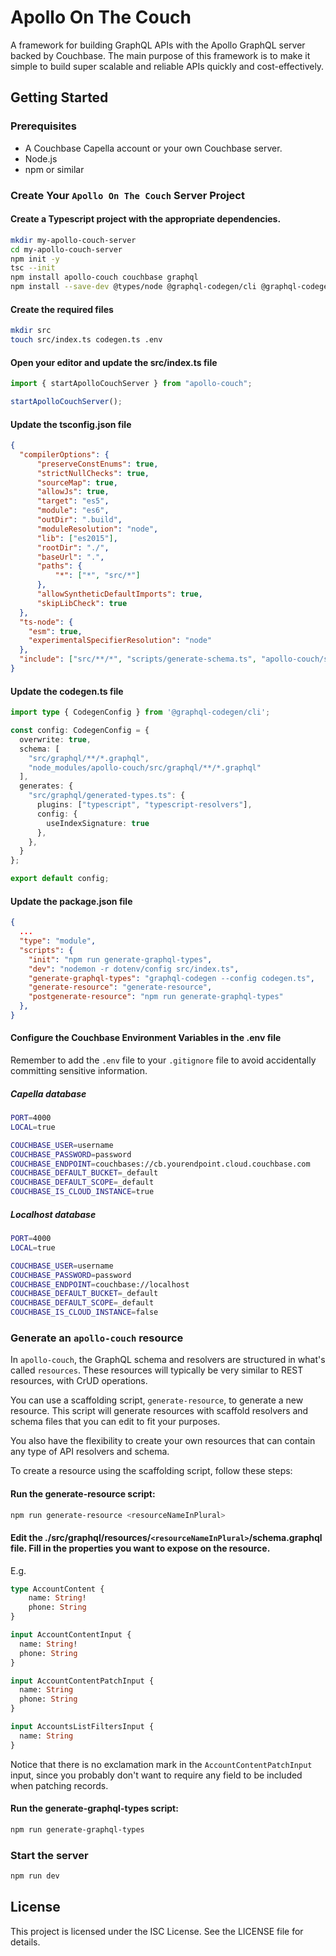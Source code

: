 # Apollo On The Couch

A framework for building GraphQL APIs with the Apollo GraphQL server backed by Couchbase. The main purpose of this 
framework is to make it simple to build super scalable and reliable APIs quickly and cost-effectively. 

## Getting Started

### Prerequisites 
* A Couchbase Capella account or your own Couchbase server. 
* Node.js
* npm or similar

### Create Your `Apollo On The Couch` Server Project

#### Create a Typescript project with the appropriate dependencies.
```bash
mkdir my-apollo-couch-server
cd my-apollo-couch-server
npm init -y
tsc --init
npm install apollo-couch couchbase graphql
npm install --save-dev @types/node @graphql-codegen/cli @graphql-codegen/typescript-resolvers eslint nodemon typescript
```

#### Create the required files
```bash
mkdir src
touch src/index.ts codegen.ts .env
```

#### Open your editor and update the src/index.ts file
```typescript
import { startApolloCouchServer } from "apollo-couch";

startApolloCouchServer();
```

#### Update the tsconfig.json file
```json
{
  "compilerOptions": {
      "preserveConstEnums": true,
      "strictNullChecks": true,
      "sourceMap": true,
      "allowJs": true,
      "target": "es5",
      "module": "es6",
      "outDir": ".build",
      "moduleResolution": "node",
      "lib": ["es2015"],
      "rootDir": "./",
      "baseUrl": ".",
      "paths": {
          "*": ["*", "src/*"]
      },
      "allowSyntheticDefaultImports": true,
      "skipLibCheck": true
  },
  "ts-node": {
    "esm": true,
    "experimentalSpecifierResolution": "node"
  },
  "include": ["src/**/*", "scripts/generate-schema.ts", "apollo-couch/src/data", "apollo-couch/src/graphql/lib", "apollo-couch/src/couchbase"]
}
```


#### Update the codegen.ts file
```typescript
import type { CodegenConfig } from '@graphql-codegen/cli';

const config: CodegenConfig = {
  overwrite: true,
  schema: [
    "src/graphql/**/*.graphql", 
    "node_modules/apollo-couch/src/graphql/**/*.graphql"
  ],
  generates: {
    "src/graphql/generated-types.ts": {
      plugins: ["typescript", "typescript-resolvers"],
      config: {
        useIndexSignature: true
      },
    }, 
  }
};

export default config;
```

#### Update the package.json file
```json
{  
  ...
  "type": "module",
  "scripts": {
    "init": "npm run generate-graphql-types",
    "dev": "nodemon -r dotenv/config src/index.ts",
    "generate-graphql-types": "graphql-codegen --config codegen.ts",
    "generate-resource": "generate-resource",
    "postgenerate-resource": "npm run generate-graphql-types"
  },
}
````

#### Configure the Couchbase Environment Variables in the .env file

Remember to add the `.env` file to your `.gitignore` file to avoid accidentally committing sensitive information.

##### Capella database
```bash
PORT=4000
LOCAL=true

COUCHBASE_USER=username
COUCHBASE_PASSWORD=password
COUCHBASE_ENDPOINT=couchbases://cb.yourendpoint.cloud.couchbase.com
COUCHBASE_DEFAULT_BUCKET=_default
COUCHBASE_DEFAULT_SCOPE=_default
COUCHBASE_IS_CLOUD_INSTANCE=true
```

##### Localhost database
```bash
PORT=4000
LOCAL=true

COUCHBASE_USER=username
COUCHBASE_PASSWORD=password
COUCHBASE_ENDPOINT=couchbase://localhost
COUCHBASE_DEFAULT_BUCKET=_default
COUCHBASE_DEFAULT_SCOPE=_default
COUCHBASE_IS_CLOUD_INSTANCE=false
```


### Generate an ```apollo-couch``` resource 
In `apollo-couch`, the GraphQL schema and resolvers are structured in what's called `resources`. These resources will typically be very similar to REST resources, with CrUD operations.  

You can use a scaffolding script, `generate-resource`, to generate a new resource. This script will generate resources with scaffold resolvers and schema files that you can edit to fit your purposes.  

You also have the flexibility to create your own resources that can contain any type of API resolvers and schema. 

To create a resource using the scaffolding script, follow these steps:

#### Run the generate-resource script:
```bash
npm run generate-resource <resourceNameInPlural>
```

#### Edit the ./src/graphql/resources/`<resourceNameInPlural>`/schema.graphql file. Fill in the properties you want to expose on the resource.
E.g.
```graphql
type AccountContent {
    name: String!
    phone: String
}

input AccountContentInput {
  name: String!
  phone: String
}

input AccountContentPatchInput {
  name: String
  phone: String
}

input AccountsListFiltersInput {
  name: String
}
```
Notice that there is no exclamation mark in the `AccountContentPatchInput` input, since you probably don't want to require any field to be included when patching records. 

#### Run the generate-graphql-types script:
```bash
npm run generate-graphql-types
```

### Start the server
```bash
npm run dev
```

## License
This project is licensed under the ISC License. See the LICENSE file for details.